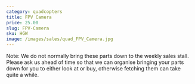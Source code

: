 ```yaml
---
category: quadcopters
title: FPV Camera
price: 25.00
slug: FPV-Camera
sku: HGW
image: /images/sales/quad_FPV_Camera.jpg
---
```

Note: We do not normally bring these parts down to the weekly sales stall. Please ask us ahead of time so that we can organise bringing your parts down for you to either look at or buy, otherwise fetching them can take quite a while.
